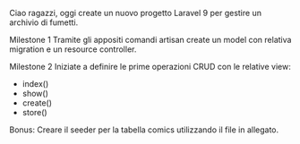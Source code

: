 Ciao ragazzi,
oggi create un nuovo progetto Laravel 9 per gestire un archivio di fumetti.


Milestone 1
Tramite gli appositi comandi artisan create un model con relativa migration e un resource controller.


Milestone 2
Iniziate a definire le prime operazioni CRUD con le relative view:
- index()
- show()
- create()
- store()


Bonus:
Creare il seeder per la tabella comics utilizzando il file in allegato.